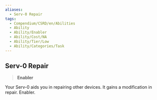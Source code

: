 ```yaml
---
aliases:
  - Serv-0 Repair
tags:
  - Compendium/CSRD/en/Abilities
  - Ability
  - Ability/Enabler
  - Ability/Cost/NA
  - Ability/Tier/Low
  - Ability/Categories/Task
---
```

    
      
## Serv-0 Repair      
>**Enabler**    
      
Your Serv-0 aids you in repairing other devices. It gains a modification in repair. Enabler.
